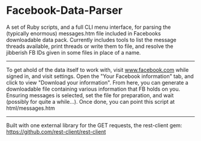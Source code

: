 # Facebook-Data-Parser


A set of Ruby scripts, and a full CLI menu interface, for parsing the (typically enormous) messages.htm file included in Facebooks downloadable data pack. Currently includes tools to list the message threads available, print threads or write them to file, and resolve the jibberish FB IDs given in some files in place of a name.

***

To get ahold of the data itself to work with, visit www.facebook.com while signed in, and visit settings. Open the "Your Facebook information" tab, and click to view "Download your information". From here, you can generate a downloadable file containing various information that FB holds on you. Ensuring messages is selected, set the file for preparation, and wait (possibly for quite a while...). Once done, you can point this script at html/messages.htm

***

Built with one external library for the GET requests, the rest-client gem: https://github.com/rest-client/rest-client
